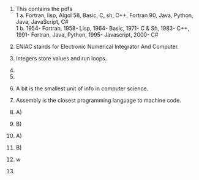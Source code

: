 1. This contains the pdfs  
1 a. Fortran, lisp, Algol 58, Basic, C, sh, C++, Fortran 90, Java, Python, Java, JavaScript, C#  
1 b. 1954- Fortran, 1958- Lisp, 1964- Basic, 1971- C & Sh, 1983- C++, 1991- Fortran, Java, Python, 1995- Javascript, 2000- C#

2.  ENIAC stands for Electronic Numerical Integrator And Computer.
3.  Integers store values and run loops.
4.  
5.  
6.  A bit is the smallest unit of info in computer science.
7.  Assembly is the closest programming language to machine code.
8. A)
8. B)
9. A)
9. B)
10. w
11. 
